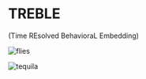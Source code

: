 # TREBLE
(Time REsolved BehavioraL Embedding)

![flies](https://github.com/ryanayork/TREBLE/blob/master/00_data/haberkern_freewalking_all_females_filtered_windows_umap_layout_9frames_plot_with_velocity.png)

![tequila](https://github.com/ryanayork/TREBLE/blob/master/00_data/tequila_umap_coords_041520.png)
